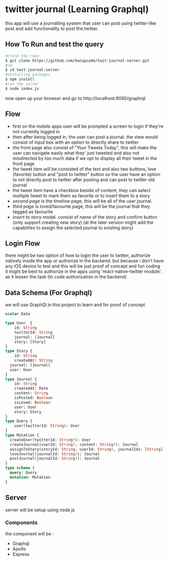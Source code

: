 # twitter journal (Learning Graphql)
this app  will use a journalling system that user can post using twitter-like post and add functionality to post the twitter.

## How To Run and test the query
```bash
#clone the repo
$ git clone https://github.com/hanipcode/twit-journal-server.git
#cd
$ cd twit-journal-server
#installing packages
$ npm install
#run the server
$ node index.js
```
now open up your browser and go to http://localhost:8080/graphiql
## Flow
- first on the mobile apps user will be prompted a screen to login if they're not currently logged in
- then after being logged in, the user can post a journal. the view would consist of input box with an option to directly share to twitter
- the front page also consist of "Your Tweets Today", this will make the user can navigate easily what they' just tweeted and also not misdirected by too much data if we opt to display all their tweet in the front page
- the tweet item will be consisted of the text and also two buttons, love (favorite) button and "post to twitter" button so the user have an option to not directly post to twitter after posting and can post to twitter old journal
- the tweet item have a checkbox beside of content, they can select multiple tweet to mark them as favorite or to insert them to a story
- _second page_ is the timeline page, this will be all of the user journal. 
- _third page_ is loved/favourite page, this will be the journal that they tagged as favourite
- _insert to story_ modal. consist of name of the story and confirm button (only support creating new story) (at the later version might add the capabilites to assign the selected journal to existing story)

## Login Flow
there might be two option of how to login the user to twitter, authorize natively inside the app or authorize in the backend. but because i don't have any iOS device to test and this will be just proof of concept and fun coding it might be best to authorize in the apps using 'react-native-twitter module'. as it lessen the task (to code authorization in the backend)

## Data Schema (For Graphql)
we will use GraphQl in this project to learn and for proof of concept


```graphql
scalar Date

type User  {
	id: String
	twitterId: String
	journal: [Journal]
	story: [Story]
}
type Story {
	id: String
	createdAt: String
  journal: [Journal]
  user: User
}
type Journal {
	id: String
	createdAt: Date
	content: String
	isPosted: Boolean
	isLoved: Boolean
	user: User
	story: Story
}
type Query {
	user(twitterId: String): User
}
type Mutation {
  createUser(twitterId: String!): User
  createJournal(userId: String!, content: String!): Journal
  assignToStory(storyId: String, userId: String!, journalIds: [String]!): Story
  loveJournal(journalId: String!): Journal
  postJournal(journalId: String!): Journal
}
type schema {
  query: Query
  mutation: Mutation
}
```
## Server
server will be setup using node js

### Components
the component will be :
- Graphql
- Apollo
- Express
